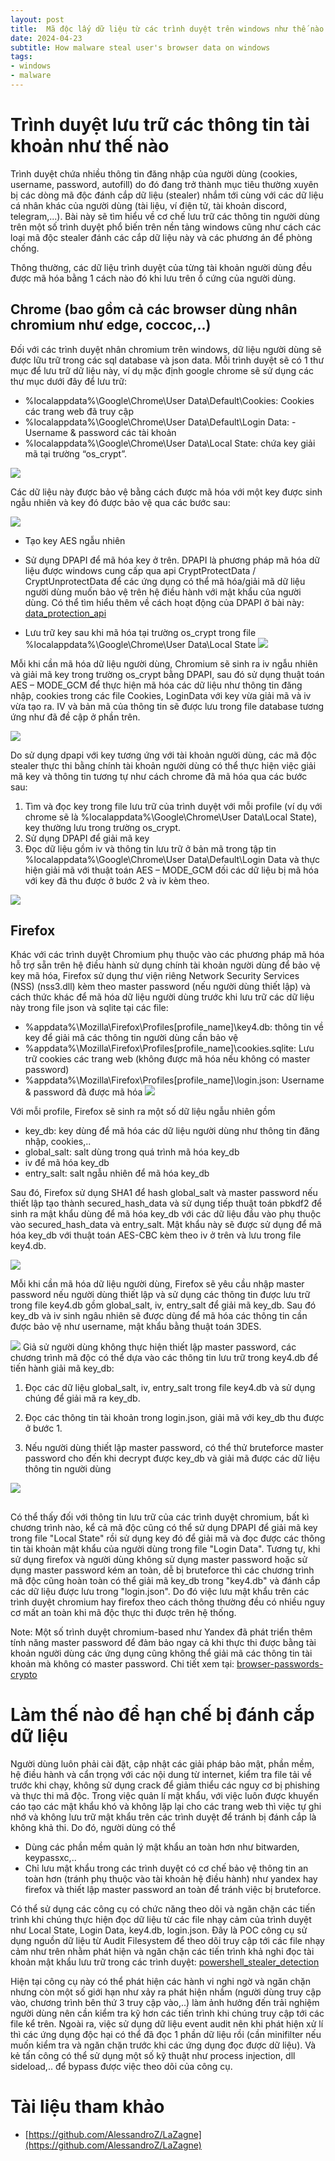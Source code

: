 ```yaml
---
layout: post
title:  Mã độc lấy dữ liệu từ các trình duyệt trên windows như thế nào 
date: 2024-04-23
subtitle: How malware steal user's browser data on windows
tags:
- windows
- malware
--- 
```

# Trình duyệt lưu trữ các thông tin tài khoản như thế nào

Trình duyệt chứa nhiều thông tin đăng nhập của người dùng (cookies, username, password, autofill) do đó đang trở thành mục tiêu thường xuyên bị các dòng mã độc đánh cắp dữ liệu (stealer) nhắm tới cùng với các dữ liệu cá nhân khác của người dùng (tài liệu, ví điện tử, tài khoản discord, telegram,...). Bài này sẽ tìm hiểu về cơ chế lưu trữ các thông tin người dùng trên một số trình duyệt phổ biến trên nền tảng windows cũng như cách các loại mã độc stealer đánh các cắp dữ liệu này và các phương án để phòng chống.

Thông thường, các dữ liệu trình duyệt của từng tài khoản người dùng đều được mã hóa bằng 1 cách nào đó khi lưu trên ổ cứng của người dùng.

## Chrome (bao gồm cả các browser dùng nhân chromium như edge, coccoc,..)

Đối với các trình duyệt nhân chromium trên windows, dữ liệu người dùng sẽ được lữu trữ trong các sql database và json data. Mỗi trình duyệt sẽ có 1 thư mục để lưu trữ dữ liệu này, ví dụ mặc định google chrome sẽ sử dụng các thư mục dưới đây để lưu trữ:

- %localappdata%\Google\Chrome\User Data\Default\Cookies: Cookies các trang web đã truy cập
- %localappdata%\Google\Chrome\User Data\Default\Login Data: - Username & password các tài khoản
- %localappdata%\Google\Chrome\User Data\Local State: chứa key giải mã tại trường “os_crypt”.

![](..\assets\2024-04-23-stealer-101\chromium_folder.png)

Các dữ liệu này được bảo vệ bằng cách được mã hóa với một key được sinh ngẫu nhiên và key đó được bảo vệ qua các bước sau:

![](..\assets\2024-04-23-stealer-101\chrome_key_protect.png)

- Tạo key AES ngẫu nhiên 
- Sử dụng DPAPI để mã hóa key ở trên. DPAPI là phương pháp mã hóa dữ liệu được windows cung cấp qua api CryptProtectData / CryptUnprotectData để các ứng dụng có thể mã hóa/giải mã dữ liệu người dùng muốn bảo vệ trên hệ điều hành với mật khẩu của người dùng. Có thể tìm hiểu thêm về cách hoạt động của DPAPI ở bài này: [data_protection_api](https://threathunterplaybook.com/library/windows/data_protection_api.html)

- Lưu trữ key sau khi mã hóa tại trường os_crypt trong file %localappdata%\Google\Chrome\User Data\Local State
![](..\assets\2024-04-23-stealer-101\os_crypt.png)

Mỗi khi cần mã hóa dữ liệu người dùng, Chromium sẽ sinh ra iv ngẫu nhiên và giải mã key trong trường os_crypt bằng DPAPI, sau đó sử dụng thuật toán AES – MODE_GCM để thực hiện mã hóa các dữ liệu như thông tin đăng nhập, cookies trong các file Cookies, LoginData với key vừa giải mã và iv vừa tạo ra. IV và bản mã của thông tin sẽ được lưu trong file database tương ứng như đã đề cập ở phần trên.

![](..\assets\2024-04-23-stealer-101\encrypting_chromium_info.png)

Do sử dụng dpapi với key tương ứng với tài khoản người dùng, các mã độc stealer thực thi bằng chính tài khoản người dùng có thể thực hiện việc giải mã key và thông tin tương tự như cách chrome đã mã hóa qua các bước sau:
1. Tìm và đọc key trong file lưu trữ của trình duyệt với mỗi profile (ví dụ với chrome sẽ là %localappdata%\Google\Chrome\User Data\Local State), key thường lưu trong trường os_crypt.
2. Sử dụng DPAPI để giải mã key 
3. Đọc dữ liệu gồm iv và thông tin lưu trữ ở bản mã trong tập tin %localappdata%\Google\Chrome\User Data\Default\Login Data và thực hiện giải mã với thuật toán AES – MODE_GCM đối các dữ liệu bị mã hóa với key đã thu được ở bước 2 và iv kèm theo.

![](../assets/2024-04-23-stealer-101/chromium_step_decrypt.png)

## Firefox

Khác với các trình duyệt Chromium phụ thuộc vào các phương pháp mã hóa hỗ trợ sẵn trên hệ điều hành sử dụng chính tài khoản người dùng để bảo vệ key mã hóa, Firefox sử dụng thư viện riêng Network Security Services (NSS) (nss3.dll) kèm theo master password (nếu người dùng thiết lập) và cách thức khác để mã hóa dữ liệu người dùng trước khi lưu trữ các dữ liệu này trong file json và sqlite tại các file:

- %appdata%\Mozilla\Firefox\Profiles\[profile_name]\key4.db: thông tin về key để giải mã các thông tin người dùng cần bảo vệ
- %appdata%\Mozilla\Firefox\Profiles\[profile_name]\cookies.sqlite: Lưu trữ cookies các trang web (không được mã hóa nếu không có master password)
- %appdata%\Mozilla\Firefox\Profiles\[profile_name]\login.json: Username & password đã được mã hóa
![](../assets/2024-04-23-stealer-101/firefox_db.png)

Với mỗi profile, Firefox sẽ sinh ra một số dữ liệu ngẫu nhiên gồm
- key_db: key dùng để mã hóa các dữ liệu người dùng như thông tin đăng nhập, cookies,..
- global_salt: salt dùng trong quá trình mã hóa key_db
- iv để mã hóa key_db
- entry_salt: salt ngẫu nhiên để mã hóa key_db

Sau đó, Firefox sử dụng SHA1 để hash global_salt và master password nếu thiết lập tạo thành secured_hash_data và sử dụng tiếp thuật toán pbkdf2 để sinh ra mật khẩu dùng để mã hóa key_db với các dữ liệu đầu vào phụ thuộc vào secured_hash_data và entry_salt. Mật khẩu này sẽ được sử dụng để mã hóa key_db với thuật toán AES-CBC kèm theo iv ở trên và lưu trong file key4.db.

![](../assets/2024-04-23-stealer-101/firefox_keydb_enc.png)

Mỗi khi cần mã hóa dữ liệu người dùng, Firefox sẽ yêu cầu nhập master password nếu người dùng thiết lập và sử dụng các thông tin được lưu trữ trong file key4.db gồm global_salt, iv, entry_salt để giải mã key_db. Sau đó key_db và iv sinh ngâu nhiên sẽ được dùng để mã hóa các thông tin cần được bảo vệ như username, mật khẩu bằng thuật toán 3DES.

![](../assets/2024-04-23-stealer-101/firefox_encrypt_info.png)
Giả sử người dùng không thực hiện thiết lập master password, các chương trình mã độc có thể dựa vào các thông tin lưu trữ trong key4.db để tiến hành giải mã key_db:
1. Đọc các dữ liệu global_salt, iv, entry_salt trong file key4.db và sử dụng chúng để giải mã ra key_db.

2. Đọc các thông tin tài khoản trong login.json, giải mã với key_db thu được ở bước 1.

3. Nếu người dùng thiết lập master password, có thể thử bruteforce master password cho đến khi decrypt được key_db và giải mã được các dữ liệu thông tin người dùng

![](../assets/2024-04-23-stealer-101/firefox_step_decrypt.png)

## 
Có thể thấy đối với thông tin lưu trữ của các trình duyệt chromium, bất kì chương trình nào, kể cả mã độc cũng có thể sử dụng DPAPI để giải mã key trong file "Local State" rồi sử dụng key đó để giải mã và đọc được các thông tin tài khoản mật khẩu của người dùng trong file "Login Data". Tương tự, khi sử dụng firefox và người dùng không sử dụng master password hoặc sử dụng master password kém an toàn, dễ bị bruteforce thì các chương trình mã độc cũng hoàn toàn có thể giải mã key_db trong "key4.db" và đánh cắp các dữ liệu được lưu trong "login.json". Do đó việc lưu mật khẩu trên các trình duyệt chromium hay firefox theo cách thông thường đều có nhiều nguy cơ mất an toàn khi mã độc thực thi được trên hệ thống.

Note: Một số trình duyệt chromium-based như Yandex đã phát triển thêm tính năng master password để đảm bảo ngay cả khi thực thi được bằng tài khoản người dùng các ứng dụng cũng không thể giải mã các thông tin tài khoản mà không có master password. Chi tiết xem tại: [browser-passwords-crypto](https://yandex.com/support2/browser-passwords-crypto/en/with-master)

# Làm thế nào để hạn chế bị đánh cắp dữ liệu
Người dùng luôn phải cài đặt, cập nhật các giải pháp bảo mật, phần mềm, hệ điều hành và cẩn trọng với các nội dung từ internet, kiểm tra file tải về trước khi chạy, không sử dụng crack để giảm thiểu các nguy cơ bị phishing và thực thi mã độc. Trong việc quản lí mật khẩu, với việc luôn được khuyến cáo tạo các mật khẩu khó và không lặp lại cho các trang web thì việc tự ghi nhớ và không lưu trữ mật khẩu trên các trình duyệt để tránh bị đánh cắp là không khả thi. Do đó, người dùng có thể
- Dùng các phần mềm quản lý mật khẩu an toàn hơn như bitwarden, keypassxc,..
- Chỉ lưu mật khẩu trong các trình duyệt có cơ chế bảo vệ thông tin an toàn hơn (tránh phụ thuộc vào tài khoản hệ điều hành) như yandex hay firefox và thiết lập master password an toàn để tránh việc bị bruteforce.

Có thể sử dụng các công cụ có chức năng theo dõi và ngăn chặn các tiến trình khi chúng thực hiện đọc dữ liệu từ các file nhạy cảm của trình duyệt như Local State, Login Data, key4.db, login.json. 
Đây là POC công cụ sử dụng nguồn dữ liệu từ Audit Filesystem để theo dõi truy cập tới các file nhạy cảm như trên nhằm phát hiện và ngăn chặn các tiến trình khả nghi đọc tài khoản mật khẩu lưu trữ trong các trình duyệt: [powershell_stealer_detection](https://github.com/hongson11698/powershell_stealer_detection)

Hiện tại công cụ này có thể phát hiện các hành vi nghi ngờ và ngăn chặn nhưng còn một số giới hạn như xảy ra phát hiện nhầm (người dùng truy cập vào, chương trình bên thứ 3 truy cập vào,..) làm ảnh hưởng đến trải nghiệm người dùng nên cần kiểm tra kỹ hơn các tiến trình khi chúng truy cập tới các file kể trên. Ngoài ra, việc sử dụng dữ liệu event audit nên khi phát hiện xử lí thì các ứng dụng độc hại có thể đã đọc 1 phần dữ liệu rồi (cần minifilter nếu muốn kiểm tra và ngăn chặn trước khi các ứng dụng đọc được dữ liệu). Và kẻ tấn công có thể sử dụng một số kỹ thuật như process injection, dll sideload,.. để bypass được việc theo dõi của công cụ.

# Tài liệu tham khảo
- [https://github.com/AlessandroZ/LaZagne](https://github.com/AlessandroZ/LaZagne)
